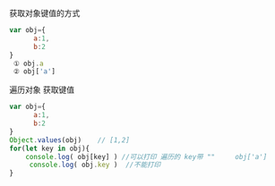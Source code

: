 获取对象键值的方式
```js
var obj={
      a:1,
      b:2
}
 ① obj.a
 ② obj['a']

```

遍历对象 获取键值

```js
var obj={
      a:1,
      b:2
}
Object.values(obj)    // [1,2]
for(let key in obj){
    console.log( obj[key] ) //可以打印 遍历的 key带 ""     obj['a']
     console.log( obj.key )  //不能打印 
}
```

